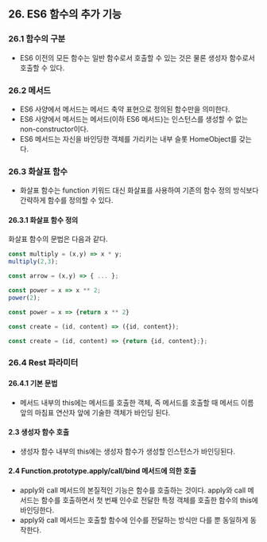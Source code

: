 ## 26. ES6 함수의 추가 기능
### 26.1 함수의 구분
- ES6 이전의 모든 함수는 일반 함수로서 호출할 수 있는 것은 물론 생성자 함수로서 호출할 수 있다.

### 26.2 메서드
- ES6 사양에서 메서드는 메서드 축약 표현으로 정의된 함수만을 의미한다.
- ES6 사양에서 메서드는 메서드(이하 ES6 메서드)는 인스턴스를 생성할 수 없는 non-constructor이다.
- ES6 메서드는 자신을 바인딩한 객체를 가리키는 내부 슬롯 HomeObject를 갖는다.

### 26.3 화살표 함수
- 화살표 함수는 function 키워드 대신 화살표를 사용하여 기존의 함수 정의 방식보다 간략하게 함수를 정의할 수 있다.

#### 26.3.1 화살표 함수 정의
화살표 함수의 문법은 다음과 같다.

```javascript
const multiply = (x,y) => x * y;
multiply(2,3);

const arrow = (x,y) => { ... };

const power = x => x ** 2;
power(2);

const power = x => {return x ** 2}

const create = (id, content) => ({id, content});

const create = (id, content) => {return {id, content};};
```

### 26.4 Rest 파라미터
#### 26.4.1 기본 문법

- 메서드 내부의 this에는 메서드를 호출한 객체, 즉 메서드를 호출할 때 메서드 이름 앞의 마침표 연산자 앞에 기술한 객체가 바인딩 된다.

#### 2.3 생성자 함수 호출

- 생성자 함수 내부의 this에는 생성자 함수가 생성할 인스턴스가 바인딩된다.

#### 2.4 Function.prototype.apply/call/bind 메서드에 의한 호출

- apply와 call 메서드의 본질적인 기능은 함수를 호출하는 것이다. apply와 call 메서드는 함수를 호출하면서 첫 번째 인수로 전달한 특정 객체를 호출한 함수의 this에 바인딩한다.
- apply와 call 메서드는 호출할 함수에 인수를 전달하는 방식만 다를 뿐 동일하게 동작한다.
